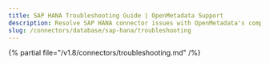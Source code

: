 ```yaml
---
title: SAP HANA Troubleshooting Guide | OpenMetadata Support
description: Resolve SAP HANA connector issues with OpenMetadata's comprehensive troubleshooting guide. Fix connection errors, authentication problems, and metadata ...
slug: /connectors/database/sap-hana/troubleshooting
---
```


{% partial file="/v1.8/connectors/troubleshooting.md" /%}
